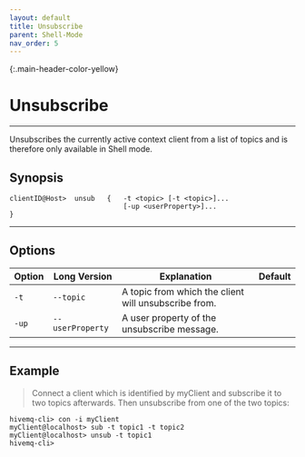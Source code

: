 ```yaml
---
layout: default
title: Unsubscribe
parent: Shell-Mode
nav_order: 5
---
```


{:.main-header-color-yellow}
# Unsubscribe
***

Unsubscribes the currently active context client from a list of topics
and is therefore only available in Shell mode.

## Synopsis

```
clientID@Host>  unsub   {   -t <topic> [-t <topic>]...
                            [-up <userProperty>]...
}
```

***

## Options


|Option |Long Version | Explanation | Default |
| ------- | -------------- | ------------------------- | -------- |
| ``-t``   | ``--topic``| A topic from which the client will unsubscribe from. |
| ``-up``| ``--userProperty`` | A user property of the unsubscribe message. |

***

## Example

> Connect a client which is identified by myClient and subscribe it to two topics afterwards.
Then unsubscribe from one of the two topics:

```
hivemq-cli> con -i myClient
myClient@localhost> sub -t topic1 -t topic2
myClient@localhost> unsub -t topic1
hivemq-cli>
```